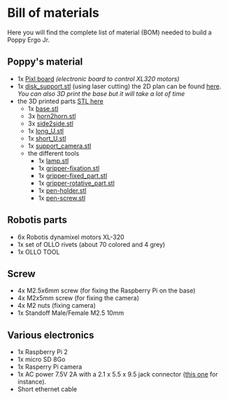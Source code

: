 # Bill of materials

Here you will find the complete list of material (BOM) needed to build a Poppy Ergo Jr.

## Poppy's material
- 1x [Pixl board](https://github.com/poppy-project/pixl) *(electronic board to control XL320 motors)*
- 1x [disk_support.stl](https://github.com/poppy-project/poppy-ergo-jr/blob/master/hardware/STL/disk_support.stl) (using laser cutting) the 2D plan can be found [here](https://github.com/poppy-project/poppy-ergo-jr/tree/master/hardware/laser_cutting). *You can also 3D print the base but it will take a lot of time*
- the 3D printed parts [STL here](https://github.com/poppy-project/poppy-ergo-jr/tree/master/hardware/STL)
  - 1x [base.stl](https://github.com/poppy-project/poppy-ergo-jr/blob/master/hardware/STL/base.stl)
  - 3x [horn2horn.stl](https://github.com/poppy-project/poppy-ergo-jr/blob/master/hardware/STL/horn2horn.stl)
  - 3x [side2side.stl](https://github.com/poppy-project/poppy-ergo-jr/blob/master/hardware/STL/side2side.stl)
  - 1x [long_U.stl](https://github.com/poppy-project/poppy-ergo-jr/blob/master/hardware/STL/long_U.stl)
  - 1x [short_U.stl](https://github.com/poppy-project/poppy-ergo-jr/blob/master/hardware/STL/short_U.stl)
  - 1x [support_camera.stl](https://github.com/poppy-project/poppy-ergo-jr/blob/master/hardware/STL/long_U.stl)
  - the different tools
    - 1x [lamp.stl](https://github.com/poppy-project/poppy-ergo-jr/blob/master/hardware/STL/tools/lamp.stl)
    - 1x [gripper-fixation.stl](https://github.com/poppy-project/poppy-ergo-jr/blob/master/hardware/STL/tools/gripper-fixation.stl)
    - 1x [gripper-fixed_part.stl](https://github.com/poppy-project/poppy-ergo-jr/blob/master/hardware/STL/tools/gripper-fixed_part.stl)
    - 1x [gripper-rotative_part.stl](https://github.com/poppy-project/poppy-ergo-jr/blob/master/hardware/STL/tools/gripper-rotative_part.stl)
    - 1x [pen-holder.stl](https://github.com/poppy-project/poppy-ergo-jr/blob/master/hardware/STL/tools/pen-holder.stl)
    - 1x [pen-screw.stl](https://github.com/poppy-project/poppy-ergo-jr/blob/master/hardware/STL/tools/pen-screw.stl)

## Robotis parts
- 6x Robotis dynamixel motors XL-320
- 1x set of OLLO rivets (about 70 colored and 4 grey)
- 1x OLLO TOOL

## Screw
- 4x M2.5x6mm screw (for fixing the Raspberry Pi on the base)
- 4x M2x5mm screw (for fixing the camera)
- 4x M2 nuts (fixing camera)
- 1x Standoff Male/Female M2.5 10mm

## Various electronics
- 1x Raspberry Pi 2
- 1x micro SD 8Go
- 1x Rasperry Pi camera
- 1x AC power 7.5V 2A with a 2.1 x 5.5 x 9.5 jack connector ([this one](http://fr.rs-online.com/web/p/alimentations-enfichables/7262814/?searchTerm=ECP-15-7.5E&relevancy-data=636F3D3226696E3D4931384E4B6E6F776E41734D504E266C753D6672266D6D3D6D61746368616C6C7061727469616C26706D3D5E5B5C707B4C7D5C707B4E647D2D2C2F255C2E5D2B2426706F3D313326736E3D592673743D4D414E5F504152545F4E554D4245522677633D424F5448267573743D4543502D31352D372E354526&sra=p) for instance).
- Short ethernet cable

